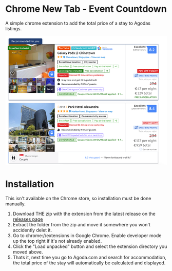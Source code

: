 # Chrome New Tab - Event Countdown

A simple chrome extension to add the total price of a stay to Agodas listings.

[![](./images/screenshot.png)](./images/screenshot.png)


# Installation
This isn't available on the Chrome store, so installation must be done manually.

1. Download THE zip with the extension from the latest release on the [releases page](https://github.com/smithalan92/agoda-total-price/releases)
2. Extract the folder from the zip and move it somewhere you won't accidently delet it.
3. Go to chrome://extensions in Google Chrome. Enable developer mode up the top right if it's not already enabled.
4. Click the "Load unpacked" button and select the extension directory you moved above.
5. Thats it, next time you go to Agoda.com and search for accommodation, the total price of the stay will automatically be calculated and displayed.
